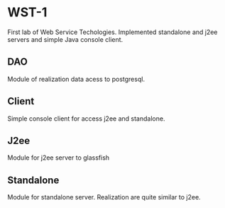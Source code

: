 # WST-1
First lab of Web Service Techologies. Implemented standalone and j2ee servers and simple Java console client.

## DAO
Module of realization data acess to postgresql.

## Client
Simple console client for access j2ee and standalone.

## J2ee
Module for j2ee server to glassfish

## Standalone
Module for standalone server. Realization are quite similar to j2ee.


